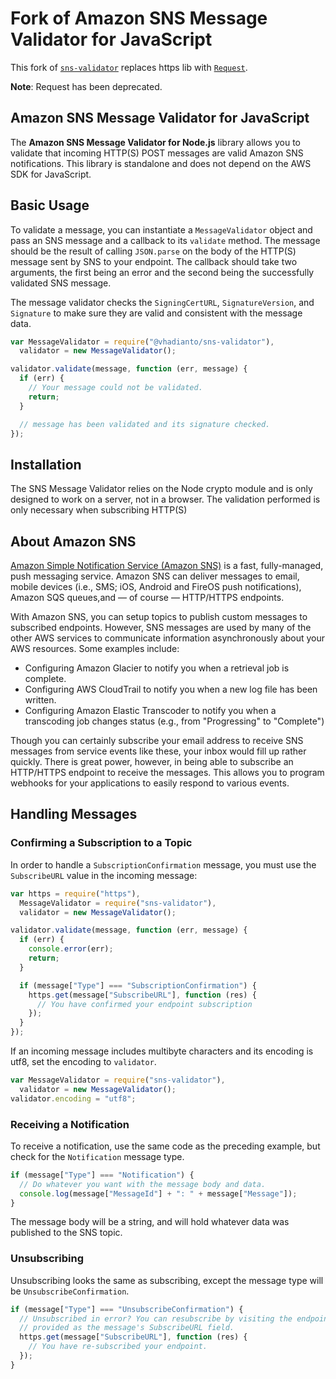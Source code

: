 # Fork of Amazon SNS Message Validator for JavaScript

This fork of [`sns-validator`](https://www.npmjs.com/package/sns-validator) replaces https lib with [`Request`](https://www.npmjs.com/package/request).

**Note**: Request has been deprecated.

## Amazon SNS Message Validator for JavaScript

The **Amazon SNS Message Validator for Node.js** library allows you to validate
that incoming HTTP(S) POST messages are valid Amazon SNS notifications. This
library is standalone and does not depend on the AWS SDK for JavaScript.

## Basic Usage

To validate a message, you can instantiate a `MessageValidator` object and pass
an SNS message and a callback to its `validate` method. The message should be
the result of calling `JSON.parse` on the body of the HTTP(S) message sent by
SNS to your endpoint. The callback should take two arguments, the first being
an error and the second being the successfully validated SNS message.

The message validator checks the `SigningCertURL`, `SignatureVersion`, and
`Signature` to make sure they are valid and consistent with the message data.

```javascript
var MessageValidator = require("@vhadianto/sns-validator"),
  validator = new MessageValidator();

validator.validate(message, function (err, message) {
  if (err) {
    // Your message could not be validated.
    return;
  }

  // message has been validated and its signature checked.
});
```

## Installation

The SNS Message Validator relies on the Node crypto module and is only designed
to work on a server, not in a browser. The validation performed is only
necessary when subscribing HTTP(S)

## About Amazon SNS

[Amazon Simple Notification Service (Amazon SNS)][sns] is a fast, fully-managed,
push messaging service. Amazon SNS can deliver messages to email, mobile devices
(i.e., SMS; iOS, Android and FireOS push notifications), Amazon SQS queues,and
— of course — HTTP/HTTPS endpoints.

With Amazon SNS, you can setup topics to publish custom messages to subscribed
endpoints. However, SNS messages are used by many of the other AWS services to
communicate information asynchronously about your AWS resources. Some examples
include:

- Configuring Amazon Glacier to notify you when a retrieval job is complete.
- Configuring AWS CloudTrail to notify you when a new log file has been written.
- Configuring Amazon Elastic Transcoder to notify you when a transcoding job
  changes status (e.g., from "Progressing" to "Complete")

Though you can certainly subscribe your email address to receive SNS messages
from service events like these, your inbox would fill up rather quickly. There
is great power, however, in being able to subscribe an HTTP/HTTPS endpoint to
receive the messages. This allows you to program webhooks for your applications
to easily respond to various events.

## Handling Messages

### Confirming a Subscription to a Topic

In order to handle a `SubscriptionConfirmation` message, you must use the
`SubscribeURL` value in the incoming message:

```javascript
var https = require("https"),
  MessageValidator = require("sns-validator"),
  validator = new MessageValidator();

validator.validate(message, function (err, message) {
  if (err) {
    console.error(err);
    return;
  }

  if (message["Type"] === "SubscriptionConfirmation") {
    https.get(message["SubscribeURL"], function (res) {
      // You have confirmed your endpoint subscription
    });
  }
});
```

If an incoming message includes multibyte characters and its encoding is utf8,
set the encoding to `validator`.

```javascript
var MessageValidator = require("sns-validator"),
  validator = new MessageValidator();
validator.encoding = "utf8";
```

### Receiving a Notification

To receive a notification, use the same code as the preceding example, but
check for the `Notification` message type.

```javascript
if (message["Type"] === "Notification") {
  // Do whatever you want with the message body and data.
  console.log(message["MessageId"] + ": " + message["Message"]);
}
```

The message body will be a string, and will hold whatever data was published
to the SNS topic.

### Unsubscribing

Unsubscribing looks the same as subscribing, except the message type will be
`UnsubscribeConfirmation`.

```javascript
if (message["Type"] === "UnsubscribeConfirmation") {
  // Unsubscribed in error? You can resubscribe by visiting the endpoint
  // provided as the message's SubscribeURL field.
  https.get(message["SubscribeURL"], function (res) {
    // You have re-subscribed your endpoint.
  });
}
```

[sns]: http://aws.amazon.com/sns/
[aws sdk for javascript]: https://github.com/aws/aws-sdk-js
